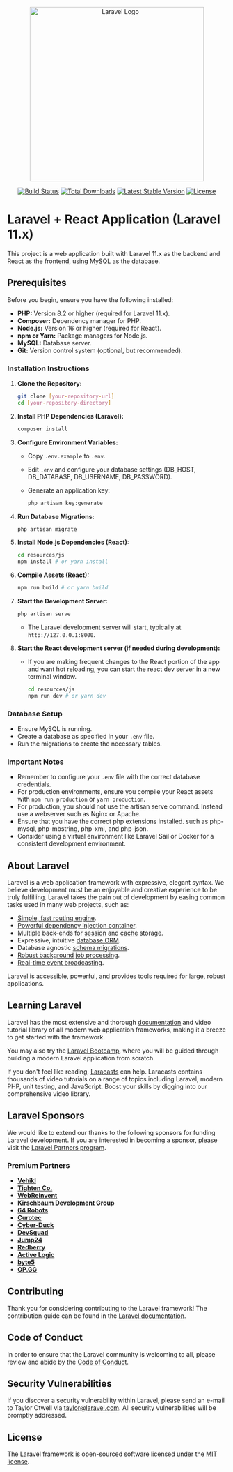 <p align="center"><a href="https://laravel.com" target="_blank"><img src="https://raw.githubusercontent.com/laravel/art/master/logo-lockup/5%20SVG/2%20CMYK/1%20Full%20Color/laravel-logolockup-cmyk-red.svg" width="400" alt="Laravel Logo"></a></p>

<p align="center">
<a href="https://github.com/laravel/framework/actions"><img src="https://github.com/laravel/framework/workflows/tests/badge.svg" alt="Build Status"></a>
<a href="https://packagist.org/packages/laravel/framework"><img src="https://img.shields.io/packagist/dt/laravel/framework" alt="Total Downloads"></a>
<a href="https://packagist.org/packages/laravel/framework"><img src="https://img.shields.io/packagist/v/laravel/framework" alt="Latest Stable Version"></a>
<a href="https://packagist.org/packages/laravel/framework"><img src="https://img.shields.io/packagist/l/laravel/framework" alt="License"></a>
</p>

# Laravel + React Application (Laravel 11.x)

This project is a web application built with Laravel 11.x as the backend and React as the frontend, using MySQL as the database.

## Prerequisites

Before you begin, ensure you have the following installed:

-   **PHP:** Version 8.2 or higher (required for Laravel 11.x).
-   **Composer:** Dependency manager for PHP.
-   **Node.js:** Version 16 or higher (required for React).
-   **npm or Yarn:** Package managers for Node.js.
-   **MySQL:** Database server.
-   **Git:** Version control system (optional, but recommended).

### Installation Instructions

1.  **Clone the Repository:**

    ```bash
    git clone [your-repository-url]
    cd [your-repository-directory]
    ```

2.  **Install PHP Dependencies (Laravel):**

    ```bash
    composer install
    ```

3.  **Configure Environment Variables:**

    -   Copy `.env.example` to `.env`.
    -   Edit `.env` and configure your database settings (DB_HOST, DB_DATABASE, DB_USERNAME, DB_PASSWORD).
    -   Generate an application key:

        ```bash
        php artisan key:generate
        ```

4.  **Run Database Migrations:**

    ```bash
    php artisan migrate
    ```

5.  **Install Node.js Dependencies (React):**

    ```bash
    cd resources/js
    npm install # or yarn install
    ```

6.  **Compile Assets (React):**

    ```bash
    npm run build # or yarn build
    ```

7.  **Start the Development Server:**

    ```bash
    php artisan serve
    ```

    -   The Laravel development server will start, typically at `http://127.0.0.1:8000`.

8.  **Start the React development server (if needed during development):**
    -   If you are making frequent changes to the React portion of the app and want hot reloading, you can start the react dev server in a new terminal window.
        ```bash
        cd resources/js
        npm run dev # or yarn dev
        ```

### Database Setup

-   Ensure MySQL is running.
-   Create a database as specified in your `.env` file.
-   Run the migrations to create the necessary tables.

### Important Notes

-   Remember to configure your `.env` file with the correct database credentials.
-   For production environments, ensure you compile your React assets with `npm run production` or `yarn production`.
-   For production, you should not use the artisan serve command. Instead use a webserver such as Nginx or Apache.
-   Ensure that you have the correct php extensions installed. such as php-mysql, php-mbstring, php-xml, and php-json.
-   Consider using a virtual environment like Laravel Sail or Docker for a consistent development environment.

## About Laravel

Laravel is a web application framework with expressive, elegant syntax. We believe development must be an enjoyable and creative experience to be truly fulfilling. Laravel takes the pain out of development by easing common tasks used in many web projects, such as:

-   [Simple, fast routing engine](https://laravel.com/docs/routing).
-   [Powerful dependency injection container](https://laravel.com/docs/container).
-   Multiple back-ends for [session](https://laravel.com/docs/session) and [cache](https://laravel.com/docs/cache) storage.
-   Expressive, intuitive [database ORM](https://laravel.com/docs/eloquent).
-   Database agnostic [schema migrations](https://laravel.com/docs/migrations).
-   [Robust background job processing](https://laravel.com/docs/queues).
-   [Real-time event broadcasting](https://laravel.com/docs/broadcasting).

Laravel is accessible, powerful, and provides tools required for large, robust applications.

## Learning Laravel

Laravel has the most extensive and thorough [documentation](https://laravel.com/docs) and video tutorial library of all modern web application frameworks, making it a breeze to get started with the framework.

You may also try the [Laravel Bootcamp](https://bootcamp.laravel.com), where you will be guided through building a modern Laravel application from scratch.

If you don't feel like reading, [Laracasts](https://laracasts.com) can help. Laracasts contains thousands of video tutorials on a range of topics including Laravel, modern PHP, unit testing, and JavaScript. Boost your skills by digging into our comprehensive video library.

## Laravel Sponsors

We would like to extend our thanks to the following sponsors for funding Laravel development. If you are interested in becoming a sponsor, please visit the [Laravel Partners program](https://partners.laravel.com).

### Premium Partners

-   **[Vehikl](https://vehikl.com/)**
-   **[Tighten Co.](https://tighten.co)**
-   **[WebReinvent](https://webreinvent.com/)**
-   **[Kirschbaum Development Group](https://kirschbaumdevelopment.com)**
-   **[64 Robots](https://64robots.com)**
-   **[Curotec](https://www.curotec.com/services/technologies/laravel/)**
-   **[Cyber-Duck](https://cyber-duck.co.uk)**
-   **[DevSquad](https://devsquad.com/hire-laravel-developers)**
-   **[Jump24](https://jump24.co.uk)**
-   **[Redberry](https://redberry.international/laravel/)**
-   **[Active Logic](https://activelogic.com)**
-   **[byte5](https://byte5.de)**
-   **[OP.GG](https://op.gg)**

## Contributing

Thank you for considering contributing to the Laravel framework! The contribution guide can be found in the [Laravel documentation](https://laravel.com/docs/contributions).

## Code of Conduct

In order to ensure that the Laravel community is welcoming to all, please review and abide by the [Code of Conduct](https://laravel.com/docs/contributions#code-of-conduct).

## Security Vulnerabilities

If you discover a security vulnerability within Laravel, please send an e-mail to Taylor Otwell via [taylor@laravel.com](mailto:taylor@laravel.com). All security vulnerabilities will be promptly addressed.

## License

The Laravel framework is open-sourced software licensed under the [MIT license](https://opensource.org/licenses/MIT).
